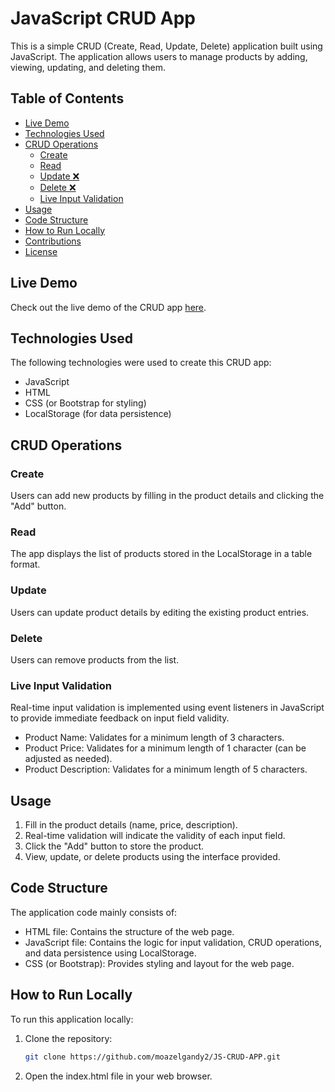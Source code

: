 # JavaScript CRUD App

This is a simple CRUD (Create, Read, Update, Delete) application built using JavaScript. The application allows users to manage products by adding, viewing, updating, and deleting them.

## Table of Contents

- [<i class="fas fa-play"></i> Live Demo](#live-demo)
- [<i class="fas fa-code"></i> Technologies Used](#technologies-used)
- [<i class="fas fa-database"></i> CRUD Operations](#crud-operations)
  - [<i class="fas fa-plus-circle"></i> Create](#create)
  - [<i class="fas fa-eye"></i> Read](#read)
  - [<i class="fas fa-edit"></i> Update ❌](#update)
  - [<i class="fas fa-trash-alt"></i> Delete ❌](#delete)
  - [<i class="fas fa-check-circle"></i> Live Input Validation](#live-input-validation)
- [<i class="fas fa-cogs"></i> Usage](#usage)
- [<i class="fas fa-code-branch"></i> Code Structure](#code-structure)
- [<i class="fas fa-play-circle"></i> How to Run Locally](#how-to-run-locally)
- [<i class="fas fa-hands-helping"></i> Contributions](#contributions)
- [<i class="fas fa-balance-scale"></i> License](#license)

## Live Demo

Check out the live demo of the CRUD app [here](https://moazelgandy2.github.io/JS-CRUD-APP/).

## Technologies Used

The following technologies were used to create this CRUD app:

- JavaScript
- HTML
- CSS (or Bootstrap for styling)
- LocalStorage (for data persistence)

## CRUD Operations

### Create

Users can add new products by filling in the product details and clicking the "Add" button.

### Read

The app displays the list of products stored in the LocalStorage in a table format.

### Update

Users can update product details by editing the existing product entries.

### Delete

Users can remove products from the list.

### Live Input Validation

Real-time input validation is implemented using event listeners in JavaScript to provide immediate feedback on input field validity.
- Product Name: Validates for a minimum length of 3 characters.
- Product Price: Validates for a minimum length of 1 character (can be adjusted as needed).
- Product Description: Validates for a minimum length of 5 characters.

## Usage

1. Fill in the product details (name, price, description).
2. Real-time validation will indicate the validity of each input field.
3. Click the "Add" button to store the product.
4. View, update, or delete products using the interface provided.

## Code Structure

The application code mainly consists of:

- HTML file: Contains the structure of the web page.
- JavaScript file: Contains the logic for input validation, CRUD operations, and data persistence using LocalStorage.
- CSS (or Bootstrap): Provides styling and layout for the web page.

## How to Run Locally

To run this application locally:

1. Clone the repository:

   ```bash
   git clone https://github.com/moazelgandy2/JS-CRUD-APP.git
   ```
2. Open the index.html file in your web browser.

